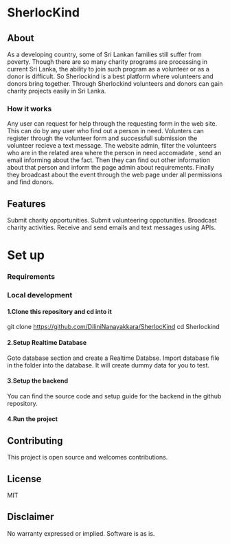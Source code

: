 # SherlocKind
## About
As a developing country, some of Sri Lankan families still suffer from poverty.
Though there are so many charity programs are processing in current Sri Lanka, the ability to join such program as a volunteer or as a donor is difficult. So Sherlockind is a best platform where volunteers and donors bring together. Through Sherlockind volunteers and donors can gain charity projects easily in Sri Lanka.

### How it works
Any user can request for help through the requesting form in the web site. This can do by any user who find out a person in need. Volunters can register through the volunteer form and successfull submission the volunteer recieve a text message. The website admin, filter the volunteers who are in the related area where the person in need accomadate , send an email informing about the fact. Then they can find out other information about that person and inform the page admin about requirements. Finally they broadcast about the event through the web page under all permissions and find donors. 

## Features
Submit charity opportunities.
Submit volunteering oppotunities.
Broadcast charity activities.
Receive and send emails and text messages using APIs.

# Set up

### Requirements

### Local development

#### 1.Clone this repository and cd into it
git clone https://github.com/DiliniNanayakkara/SherlocKind
cd Sherlockind

#### 2.Setup Realtime Database
Goto database section and create a Realtime Databse. Import database file in the folder into the database. It will create dummy data for you to test.

#### 3.Setup the backend
You can find the source code and setup guide for the backend in the github repository.

#### 4.Run the project


## Contributing
This project is open source and welcomes contributions.

## License
MIT

## Disclaimer
No warranty expressed or implied. Software is as is. 
